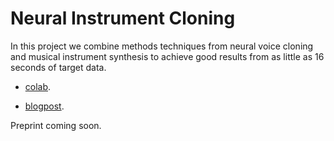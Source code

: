 # Neural Instrument Cloning

In this project we combine methods techniques from neural voice cloning and musical instrument synthesis to achieve good results from as little as 16 seconds of target data.

- [colab](https://colab.research.google.com/drive/1jBvYp9JLfOnzRXllR3_VqDM8nErm2T7b?usp=sharing).

- [blogpost](https://erlj.notion.site/Neural-Instrument-Cloning-from-very-few-samples-2cf41d8b630842ee8c7eb55036a1bfd6).

Preprint coming soon.
